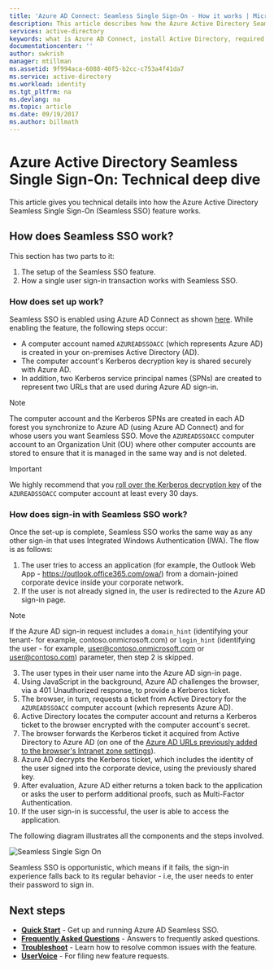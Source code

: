 ```yaml
---
title: 'Azure AD Connect: Seamless Single Sign-On - How it works | Microsoft Docs'
description: This article describes how the Azure Active Directory Seamless Single Sign-On feature works.
services: active-directory
keywords: what is Azure AD Connect, install Active Directory, required components for Azure AD, SSO, Single Sign-on
documentationcenter: ''
author: swkrish
manager: mtillman
ms.assetid: 9f994aca-6088-40f5-b2cc-c753a4f41da7
ms.service: active-directory
ms.workload: identity
ms.tgt_pltfrm: na
ms.devlang: na
ms.topic: article
ms.date: 09/19/2017
ms.author: billmath
---
```


# Azure Active Directory Seamless Single Sign-On: Technical deep dive

This article gives you technical details into how the Azure Active Directory Seamless Single Sign-On (Seamless SSO) feature works.

## How does Seamless SSO work?

This section has two parts to it:
1. The setup of the Seamless SSO feature.
2. How a single user sign-in transaction works with Seamless SSO.

### How does set up work?

Seamless SSO is enabled using Azure AD Connect as shown [here](active-directory-aadconnect-sso-quick-start.md). While enabling the feature, the following steps occur:
- A computer account named `AZUREADSSOACC` (which represents Azure AD) is created in your on-premises Active Directory (AD).
- The computer account's Kerberos decryption key is shared securely with Azure AD.
- In addition, two Kerberos service principal names (SPNs) are created to represent two URLs that are used during Azure AD sign-in.

>[!NOTE]
> The computer account and the Kerberos SPNs are created in each AD forest you synchronize to Azure AD (using Azure AD Connect) and for whose users you want Seamless SSO. Move the `AZUREADSSOACC` computer account to an Organization Unit (OU) where other computer accounts are stored to ensure that it is managed in the same way and is not deleted.

>[!IMPORTANT]
>We highly recommend that you [roll over the Kerberos decryption key](active-directory-aadconnect-sso-faq.md#how-can-i-roll-over-the-kerberos-decryption-key-of-the-azureadssoacc-computer-account) of the `AZUREADSSOACC` computer account at least every 30 days.

### How does sign-in with Seamless SSO work?

Once the set-up is complete, Seamless SSO works the same way as any other sign-in that uses Integrated Windows Authentication (IWA). The flow is as follows:

1. The user tries to access an application (for example, the Outlook Web App - https://outlook.office365.com/owa/) from a domain-joined corporate device inside your corporate network.
2. If the user is not already signed in, the user is redirected to the Azure AD sign-in page.

  >[!NOTE]
  >If the Azure AD sign-in request includes a `domain_hint` (identifying your tenant- for example, contoso.onmicrosoft.com) or `login_hint` (identifying the user - for example, user@contoso.onmicrosoft.com or user@contoso.com) parameter, then step 2 is skipped.

3. The user types in their user name into the Azure AD sign-in page.
4. Using JavaScript in the background, Azure AD challenges the browser, via a 401 Unauthorized response, to provide a Kerberos ticket.
5. The browser, in turn, requests a ticket from Active Directory for the `AZUREADSSOACC` computer account (which represents Azure AD).
6. Active Directory locates the computer account and returns a Kerberos ticket to the browser encrypted with the computer account's secret.
7. The browser forwards the Kerberos ticket it acquired from Active Directory to Azure AD (on one of the [Azure AD URLs previously added to the browser's Intranet zone settings](active-directory-aadconnect-sso-quick-start.md#step-3-roll-out-the-feature)).
8. Azure AD decrypts the Kerberos ticket, which includes the identity of the user signed into the corporate device, using the previously shared key.
9. After evaluation, Azure AD either returns a token back to the application or asks the user to perform additional proofs, such as Multi-Factor Authentication.
10. If the user sign-in is successful, the user is able to access the application.

The following diagram illustrates all the components and the steps involved.

![Seamless Single Sign On](./media/active-directory-aadconnect-sso/sso2.png)

Seamless SSO is opportunistic, which means if it fails, the sign-in experience falls back to its regular behavior - i.e, the user needs to enter their password to sign in.

## Next steps

- [**Quick Start**](active-directory-aadconnect-sso-quick-start.md) - Get up and running Azure AD Seamless SSO.
- [**Frequently Asked Questions**](active-directory-aadconnect-sso-faq.md) - Answers to frequently asked questions.
- [**Troubleshoot**](active-directory-aadconnect-troubleshoot-sso.md) - Learn how to resolve common issues with the feature.
- [**UserVoice**](https://feedback.azure.com/forums/169401-azure-active-directory/category/160611-directory-synchronization-aad-connect) - For filing new feature requests.
